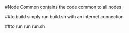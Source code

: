 #Node Common
contains the code common to all nodes


##to build
simply run build.sh with an internet connection

##to run 
run run.sh